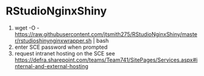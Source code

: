 # RStudioNginxShiny

1. wget -O - https://raw.githubusercontent.com/jtsmith275/RStudioNginxShiny/master/rstudioshinynginxwrapper.sh | bash
1. enter SCE password when prompted  
1. request intranet hosting on the SCE see https://defra.sharepoint.com/teams/Team741/SitePages/Services.aspx#internal-and-external-hosting   

